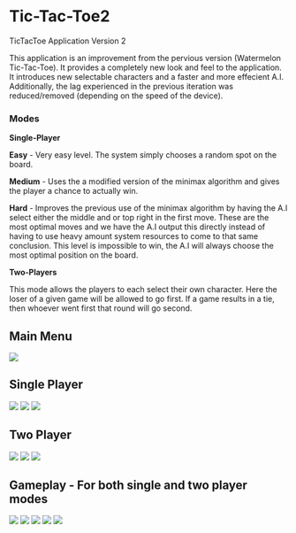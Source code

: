 # Tic-Tac-Toe2
TicTacToe Application Version 2

This application is an improvement from the pervious version (Watermelon Tic-Tac-Toe). It provides a completely new look and feel to the application. 
It introduces new selectable characters and a faster and more effecient A.I. Additionally, the lag experienced in the previous iteration was reduced/removed
(depending on the speed of the device).

### Modes

**Single-Player**

   **Easy** - Very easy level. The system simply chooses a random spot on the board.
  
  **Medium** - Uses the a modified version of the minimax algorithm and gives the player a chance to actually win.
  
  **Hard** - Improves the previous use of the minimax algorithm by having the A.I select either the middle and or top right in the first move. These are the 
  most optimal moves and we have the A.I output this directly instead of having to use heavy amount system resources to come to that same conclusion. 
  This level is impossible to win, the A.I will always choose the most optimal position on the board.

**Two-Players**
 
 This mode allows the players to each select their own character. Here the loser of a given game will be allowed to go first. If a game results in a tie,
  then whoever went first that round will go second. 

  

## Main Menu
![](https://github.com/samirmacias24/TicTacToe2/blob/master/TicTacToe2_Images/MainMenu.PNG)

## Single Player
![](https://github.com/samirmacias24/TicTacToe2/blob/master/TicTacToe2_Images/selectingDifficulty.PNG)
![](https://github.com/samirmacias24/TicTacToe2/blob/master/TicTacToe2_Images/selectingDifficulty2.PNG)
![](https://github.com/samirmacias24/TicTacToe2/blob/master/TicTacToe2_Images/gameBoard.PNG)
## Two Player
![](https://github.com/samirmacias24/TicTacToe2/blob/master/TicTacToe2_Images/twoPlayerOption.PNG)
![](https://github.com/samirmacias24/TicTacToe2/blob/master/TicTacToe2_Images/twoPlayerOption2.PNG)
![](https://github.com/samirmacias24/TicTacToe2/blob/master/TicTacToe2_Images/TwoPlayerGameBoard.PNG)
## Gameplay - For both single and two player modes
![](https://github.com/samirmacias24/TicTacToe2/blob/master/TicTacToe2_Images/gameplay1.PNG)
![](https://github.com/samirmacias24/TicTacToe2/blob/master/TicTacToe2_Images/gameplay2.PNG)
![](https://github.com/samirmacias24/TicTacToe2/blob/master/TicTacToe2_Images/win.PNG)
![](https://github.com/samirmacias24/TicTacToe2/blob/master/TicTacToe2_Images/loss.PNG)
![](https://github.com/samirmacias24/TicTacToe2/blob/master/TicTacToe2_Images/tieGame.PNG)
